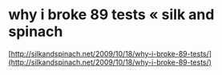 <!--
id: 227006636
link: http://tumblr.atmos.org/post/227006636/why-i-broke-89-tests-silk-and-spinach
slug: why-i-broke-89-tests-silk-and-spinach
date: Thu Oct 29 2009 08:31:54 GMT-0700 (PDT)
publish: 2009-10-029
tags: 
title: why i broke 89 tests « silk and spinach
-->


why i broke 89 tests « silk and spinach
=======================================

[http://silkandspinach.net/2009/10/18/why-i-broke-89-tests/](http://silkandspinach.net/2009/10/18/why-i-broke-89-tests/)

